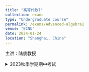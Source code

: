 ```yaml
---
title: "高等代数I"
collection: exams
type: "Undergraduate course"
permalink: /exams/Advanced-algebra1
venue: "ECNU"
date: 2024-01-24
location: "Shanghai, China"
---
```

主讲：陆俊教授

<details markdown="1">
  <summary>2023秋季学期期中考试</summary>
以下如无特别声明，\\(K\\)均表数域，\\(\mathbb{Q}(\mathbb{R},\mathbb{C})\\)表有理数（实数、复数）域，\\(f,g\\)表\\(K[x]\\)中的多项式

**第1题[10分]** 考虑置换\\[\sigma=\left (\begin{matrix}1&2&3&4&5&6&7&8\\\4&8&3&1&6&8&5&2\end{matrix}\right ),\quad \tau=\left\(\begin{matrix}1&2&3&4&5&6&7&8\\\3&7&1&8&6&4&2&5\end{matrix}\right\).\\] 
求乘积\\(\tau^{-1}\sigma^{-1}\tau\sigma\\).

**第2题[10分]** 考虑\\(n\\)元对称多项式\\[f(x_1,x_2,\cdots,x_n)=\sum_{1\le i<j\le n}(x_i+x_j)^3.\\]
将\\(f\\)写为初等对称多项式\\(\mathrm{e}_1,\mathrm{e}_2,\cdots,\mathrm{e}_n\\)的表达式.

**第3题[20分]** 设\\[\begin{align}f(x)=&x^5+x^4+2x^3-x^2-x-2,\\\g(x)=&x^4+x^2-x-1\end{align}\\]
1. 利用辗转相除法求\\(f(x),g(x)\\)的最大公因式\\((f,g)\\)（需写出辗转相除法过程）；
2. 求次数最小的\\(u,v\in \mathbb{Q}[x]\\)，满足\\(uf+vg=(f,g)\\).

**第4题[20分]** 求次数最小的多项式\\(f\(x\)\in K[x]\\)，满足如下方程组
\\[\begin{cases} f(x)\equiv 2x+4&(\mod x+1),\\\f(x)\equiv 2x^2+2x&(\mod x^2+1),\\\f(x)\equiv 3x^2+1&(\mod x).\end{cases}\\]

**第5题[20分]** 设\\[f(x)=8x^6+4x^5-14x^4-9x^3+5x^2+5x+1.\\]
1. 求\\(f(x)\\)的所有有理根，并指出它们的重数；
2. 求\\(f(x)\\)在\\(x=1\\)处的Taylor展开式.

**第6题[10分]** 证明：\\(f(x)=x^{n-1}+x^{n-2}+\cdots+x+1\\)是\\(\mathbb{Q}[x]\\)中的不可约多项式当且仅当\\(n\\)是素数.

**第7题[10分]** 设\\(f(x)\in K[x]\\)无重因式，\\(n\ge 2\\)是给定正整数，证明：\\(f(x^n)\\)有重因式当且仅当\\(x=0\\)是\\(f(x)\\)的单根.

**可选附加题[10分](Mason定理)** 设\\(f(x)\in\mathbb{C}[x]\\)，用\\(n_0(f)\\)表示多项式\\(f(x)\\)的不同根的个数. 
假设\\(g,h\in \mathbb{C}[x]\\)满足\\(f+g+h=0\\)以及\\((g,h)=1\\)，证明\\[\max\\{\deg f,\deg g,\deg h\\}\le n_0(fgh)-1.\\]

<details markdown="1">
